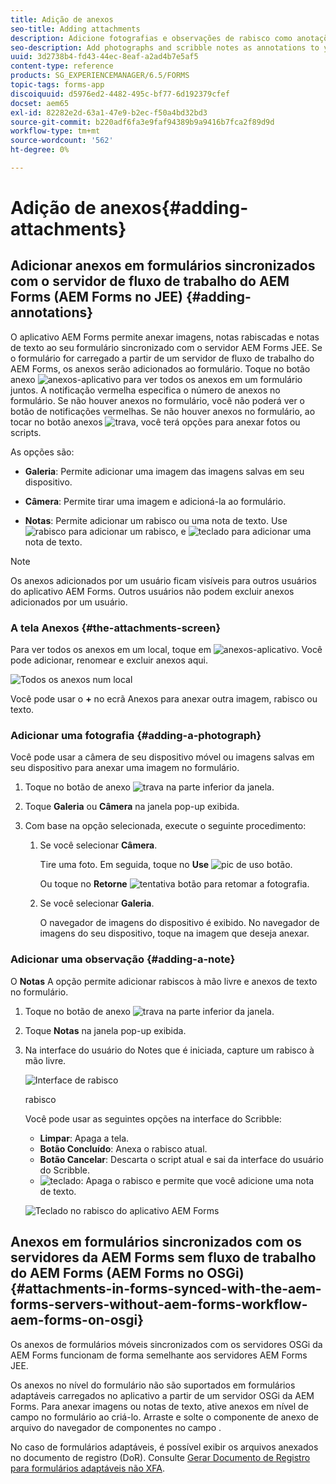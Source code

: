 ```yaml
---
title: Adição de anexos
seo-title: Adding attachments
description: Adicione fotografias e observações de rabisco como anotações à sua tarefa no aplicativo AEM Forms
seo-description: Add photographs and scribble notes as annotations to your task in the AEM Forms app
uuid: 3d2738b4-fd43-44ec-8eaf-a2ad4b7e5af5
content-type: reference
products: SG_EXPERIENCEMANAGER/6.5/FORMS
topic-tags: forms-app
discoiquuid: d5976ed2-4482-495c-bf77-6d192379cfef
docset: aem65
exl-id: 82282e2d-63a1-47e9-b2ec-f50a4bd32bd3
source-git-commit: b220adf6fa3e9faf94389b9a9416b7fca2f89d9d
workflow-type: tm+mt
source-wordcount: '562'
ht-degree: 0%

---
```


# Adição de anexos{#adding-attachments}

## Adicionar anexos em formulários sincronizados com o servidor de fluxo de trabalho do AEM Forms (AEM Forms no JEE) {#adding-annotations}

O aplicativo AEM Forms permite anexar imagens, notas rabiscadas e notas de texto ao seu formulário sincronizado com o servidor AEM Forms JEE. Se o formulário for carregado a partir de um servidor de fluxo de trabalho do AEM Forms, os anexos serão adicionados ao formulário. Toque no botão anexo ![anexos-aplicativo](assets/attachments-app.png) para ver todos os anexos em um formulário juntos. A notificação vermelha especifica o número de anexos no formulário. Se não houver anexos no formulário, você não poderá ver o botão de notificações vermelhas. Se não houver anexos no formulário, ao tocar no botão anexos ![trava](assets/attch.png), você terá opções para anexar fotos ou scripts.

As opções são:

* **Galeria**: Permite adicionar uma imagem das imagens salvas em seu dispositivo.

* **Câmera**: Permite tirar uma imagem e adicioná-la ao formulário.

* **Notas**: Permite adicionar um rabisco ou uma nota de texto. Use ![rabisco](assets/scribble.png) para adicionar um rabisco, e ![teclado](assets/keyboard.png) para adicionar uma nota de texto.

>[!NOTE]
>
>Os anexos adicionados por um usuário ficam visíveis para outros usuários do aplicativo AEM Forms. Outros usuários não podem excluir anexos adicionados por um usuário.

### A tela Anexos {#the-attachments-screen}

Para ver todos os anexos em um local, toque em ![anexos-aplicativo](assets/attachments-app.png). Você pode adicionar, renomear e excluir anexos aqui.

![Todos os anexos num local](assets/attachments-screen.png)

Você pode usar o **+** no ecrã Anexos para anexar outra imagem, rabisco ou texto.

### Adicionar uma fotografia {#adding-a-photograph}

Você pode usar a câmera de seu dispositivo móvel ou imagens salvas em seu dispositivo para anexar uma imagem no formulário.

1. Toque no botão de anexo ![trava](assets/attch.png) na parte inferior da janela.
1. Toque **Galeria** ou **Câmera** na janela pop-up exibida.
1. Com base na opção selecionada, execute o seguinte procedimento:

   1. Se você selecionar **Câmera**.

      Tire uma foto. Em seguida, toque no **Use** ![pic de uso](assets/use-pic.png) botão.

      Ou toque no **Retorne** ![tentativa](assets/retake.png) botão para retomar a fotografia.

   1. Se você selecionar **Galeria**.

      O navegador de imagens do dispositivo é exibido. No navegador de imagens do seu dispositivo, toque na imagem que deseja anexar.

### Adicionar uma observação {#adding-a-note}

O **Notas** A opção permite adicionar rabiscos à mão livre e anexos de texto no formulário.

1. Toque no botão de anexo ![trava](assets/attch.png) na parte inferior da janela.
1. Toque **Notas** na janela pop-up exibida.
1. Na interface do usuário do Notes que é iniciada, capture um rabisco à mão livre.

   ![Interface de rabisco](assets/scribble-ui.png)

   rabisco

   Você pode usar as seguintes opções na interface do Scribble:

   * **Limpar**: Apaga a tela.
   * **Botão Concluído**: Anexa o rabisco atual.
   * **Botão Cancelar**: Descarta o script atual e sai da interface do usuário do Scribble.
   * ![teclado](assets/keyboard.png): Apaga o rabisco e permite que você adicione uma nota de texto.

   ![Teclado no rabisco do aplicativo AEM Forms](assets/keyboard-inapp.png)

## Anexos em formulários sincronizados com os servidores da AEM Forms sem fluxo de trabalho do AEM Forms (AEM Forms no OSGi) {#attachments-in-forms-synced-with-the-aem-forms-servers-without-aem-forms-workflow-aem-forms-on-osgi}

Os anexos de formulários móveis sincronizados com os servidores OSGi da AEM Forms funcionam de forma semelhante aos servidores AEM Forms JEE.

Os anexos no nível do formulário não são suportados em formulários adaptáveis carregados no aplicativo a partir de um servidor OSGi da AEM Forms. Para anexar imagens ou notas de texto, ative anexos em nível de campo no formulário ao criá-lo. Arraste e solte o componente de anexo de arquivo do navegador de componentes no campo .

No caso de formulários adaptáveis, é possível exibir os arquivos anexados no documento de registro (DoR). Consulte [Gerar Documento de Registro para formulários adaptáveis não XFA](../../forms/using/generate-document-of-record-for-non-xfa-based-adaptive-forms.md).
